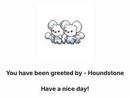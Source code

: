 <p align="center">
            <img src="https://raw.githubusercontent.com/PokeAPI/sprites/master/sprites/pokemon/925.png" width="150" height="150">
          </p>
          <h3 align="center">You have been greeted by - <b>Houndstone</b></h3>
          <h3 align="center">Have a nice day!</h3>
        